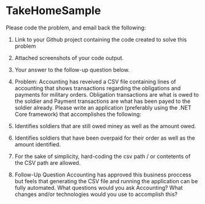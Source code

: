 # TakeHomeSample

Please code the problem, and email back the following:
1. Link to your Github project containing the code created to solve this problem
2. Attached screenshots of your code output.
3. Your answer to the follow-up question below. 



1. Problem: 
Accounting has reveived a CSV file containing lines of accounting that shows transactions regarding the obligations and payments for military orders. Obligation transactions
are what is owed to the soldier and Payment transactions are what has been payed to the soldier already. Please write an application (preferably using the .NET Core framework)
that accomplishes the following:

  1. Identifies soldiers that are still owed miney as well as the amount owed.
  2. Identifies soldiers that have been overpaid for their order as well as the amount identified. 
  3. For the sake of simplicity, hard-coding the csv path / or contetents of the CSV path are allowed. 
  

2. Follow-Up Question
 Accounting has approved this business proccess but feels that generating the CSV file and running the application can be fully automated. What questions would you ask Accounting? What changes and/or technologies would you use to accomplish this?
